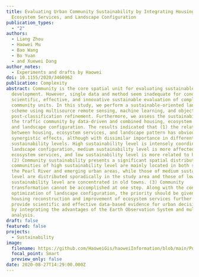 ```yaml
---
title: Evaluating Urban Community Sustainability by Integrating Housing,
  Ecosystem Services, and Landscape Configuration
publication_types:
  - "2"
authors:
  - Liang Zhou
  - Haowei Mu
  - Bao Wang
  - Bo Yuan
  - and Xuewei Dang
author_notes:
  - Experiments and drafts by Haowei
doi: 10.1155/2020/3460962
publication: Complexity
abstract: Community is the core spatial unit for evaluating sustainable
  development. However, single data and method seem inadequate for conducting a
  scientific, effective, and innovative sustainable evaluation of complex
  community units. In this study, we perform a sustainable-oriented land use
  scheme using multisource remote sensing, machine learning, and object-based
  post-classification refinement. Furthermore, we assess the sustainability of
  the traffic community by data-driven and combined housing, ecosystem services,
  and landscape configuration. The results indicated that (1) the relationship
  between housing, ecosystem services, and landscape pattern has obvious
  synergistic effects, although with dissimilar importance in different
  sustainability levels. High sustainability level is intensely coordinated with
  landscape configuration, medium sustainability level is more affected by
  ecosystem services, and low sustainability level is more related to housing.
  (2) Community sustainability presents a significant spatial distribution. The
  communities of high sustainability level are mainly located in both sides of
  the Pearl River and emerging urban areas, while those of medium sustainability
  level are distributed sporadically in the study area and those of low
  sustainability level are concentrated in old towns. (3) Community
  transformation cannot be accomplished at one step. Along with the continuous
  optimization of landscape configuration, the priority should be given to
  housing reconstruction and improvement of ecosystem services further. We
  provide scientific and effective data-based evidence for urban decision-makers
  by integrating the advantages of the Earth Observation System and multifactor
  analysis.
draft: false
featured: false
projects:
  - Sustainability
image:
  filename: https://github.com/HaoweiGis/haoweiInformation/blob/main/Publications/Paper3.jpg
  focal_point: Smart
  preview_only: false
date: 2020-08-27T14:29:00.000Z
---
```


